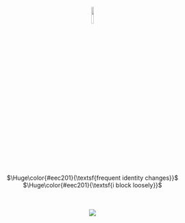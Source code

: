 <p align="center">
  <img style="width: 10%; height: 10%" src="https://file.garden/ZwwJTXO4W1VL_e-Z/revive.png"> <br>
$\Huge\color{#eec201}{\textsf{frequent identity changes}}$	<br>
$\Huge\color{#eec201}{\textsf{i block loosely}}$	<br>
<br>
  <br>
<p align="center">
  <img width="" height="" src="https://spotify-github-profile.kittinanx.com/api/view?uid=251g0s1532yr2zbl905v9wg9v&cover_image=true&theme=novatorem&show_offline=true&background_color=514343&interchange=false&bar_color=eec201&bar_color_cover=false"
    </p>
